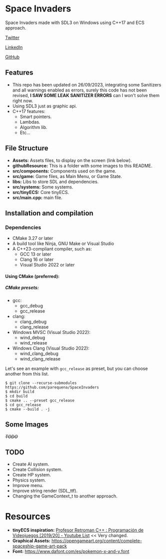 # Space Invaders

Space Invaders made with SDL3 on Windows using C++17 and ECS approach.

[Twitter](https://twitter.com/conPdePABLO)

[LinkedIn](https://www.linkedin.com/in/parequena/)

[GitHub](https://github.com/parequena)

## Features
- This repo has been updated on 26/09/2023, integrating some Sanitizers and all warnings enabled as errors, surely this code has not been revised, **I SAW SOME LEAK SANITIZER ERRORS** can I won't solve them right now.
- Using SDL3 just as graphic api.
- C++17 features:
    - Smart pointers.   
    - Lambdas.
    -   Algorithm lib.
    -   Etc...

## File Structure

- **Assets:** Assets files, to display on the screen (link below).
- **githubResource:** This is a folder with some images to this README.
- **src/components:** Components used on the game.
- **src/game:** Game files, as Main Menu, or Game State.
- **libs:** Libs to store SDL and dependencies.
- **src/systems:** Some systems.
- **src/tinyECS:** Core tinyECS.
- **src/main.cpp:** main file.
 
## Installation and compilation
### Dependencies
* CMake 3.27 or later
* A build tool like Ninja, GNU Make or Visual Studio
* A C++23-compliant compiler, such as:
  * GCC 13 or later
  * Clang 16 or later
  * Visual Studio 2022 or later

#### Using CMake (preferred):
##### CMake presets:
* gcc:
    * gcc_debug
    * gcc_release
* clang:
    * clang_debug
    * clang_release
* Windows MVSC (Visual Studio 2022):
    * wind_debug
    * wind_release
* Windows Clang (Visual Studio 2022):
    * wind_clang_debug
    * wind_clang_release

Let's see an example with `gcc_release` as preset, but you can choose another from this list.
```
$ git clone --recurse-submodules https://github.com/parequena/SpaceInvaders
$ mkdir build
$ cd build
$ cmake .. --preset gcc_release
$ cd gcc_release
$ cmake --build . -j
```

## Some Images
~~*TODO*~~

## TODO
- Create AI system.
- Create Collision system.
- Create HP system.
- Physics system.
- Improve menu.
- Improve string render (SDL_ttf).
- Changing the GameContext_t to another approach.

# Resources
- **tinyECS inspiration:** [Profesor Retroman C++ : Programación de Videojuegos [2019/20] - Youtube List](https://www.youtube.com/playlist?list=PLmxqg54iaXrhTqZxylLPo0nov0OoyJqiS) << Very changed.
- **Graphical Assets:** https://opengameart.org/content/complete-spaceship-game-art-pack
- **Font:** https://www.dafont.com/es/pokemon-x-and-y.font
